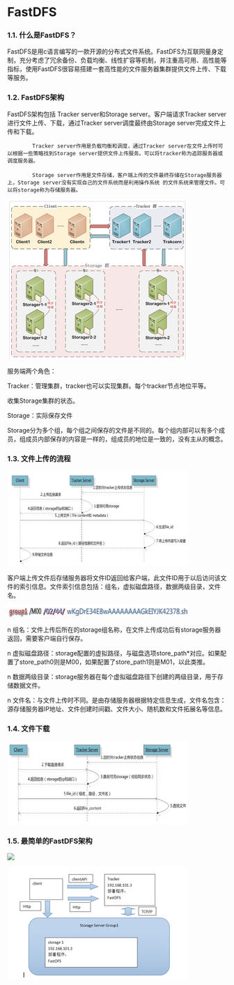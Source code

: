 # FastDFS

### 1.1. 什么是FastDFS？

FastDFS是用c语言编写的一款开源的分布式文件系统。FastDFS为互联网量身定制，充分考虑了冗余备份、负载均衡、线性扩容等机制，并注重高可用、高性能等指标，使用FastDFS很容易搭建一套高性能的文件服务器集群提供文件上传、下载等服务。

### 1.2. FastDFS架构

FastDFS架构包括 Tracker server和Storage server。客户端请求Tracker server进行文件上传、下载，通过Tracker server调度最终由Storage server完成文件上传和下载。

            Tracker server作用是负载均衡和调度，通过Tracker server在文件上传时可以根据一些策略找到Storage server提供文件上传服务。可以将tracker称为追踪服务器或调度服务器。

            Storage server作用是文件存储，客户端上传的文件最终存储在Storage服务器上，Storage server没有实现自己的文件系统而是利用操作系统 的文件系统来管理文件。可以将storage称为存储服务器。

![](../../.gitbook/assets/image%20%2862%29.png)

服务端两个角色：

Tracker：管理集群，tracker也可以实现集群。每个tracker节点地位平等。

收集Storage集群的状态。

Storage：实际保存文件

Storage分为多个组，每个组之间保存的文件是不同的。每个组内部可以有多个成员，组成员内部保存的内容是一样的，组成员的地位是一致的，没有主从的概念。

### 1.3. 文件上传的流程

![](../../.gitbook/assets/image%20%28161%29.png)

客户端上传文件后存储服务器将文件ID返回给客户端，此文件ID用于以后访问该文件的索引信息。文件索引信息包括：组名，虚拟磁盘路径，数据两级目录，文件名。

![](../../.gitbook/assets/image%20%28115%29.png)

n  组名：文件上传后所在的storage组名称，在文件上传成功后有storage服务器返回，需要客户端自行保存。

n  虚拟磁盘路径：storage配置的虚拟路径，与磁盘选项store\_path\*对应。如果配置了store\_path0则是M00，如果配置了store\_path1则是M01，以此类推。

n  数据两级目录：storage服务器在每个虚拟磁盘路径下创建的两级目录，用于存储数据文件。

n  文件名：与文件上传时不同。是由存储服务器根据特定信息生成，文件名包含：源存储服务器IP地址、文件创建时间戳、文件大小、随机数和文件拓展名等信息。

### 1.4. 文件下载

![](../../.gitbook/assets/image%20%2847%29.png)

### 1.5. 最简单的FastDFS架构

![](file:////Users/wupan/Library/Group%20Containers/UBF8T346G9.Office/TemporaryItems/msohtmlclip/clip_image005.png)

![](../../.gitbook/assets/image%20%281%29.png)

